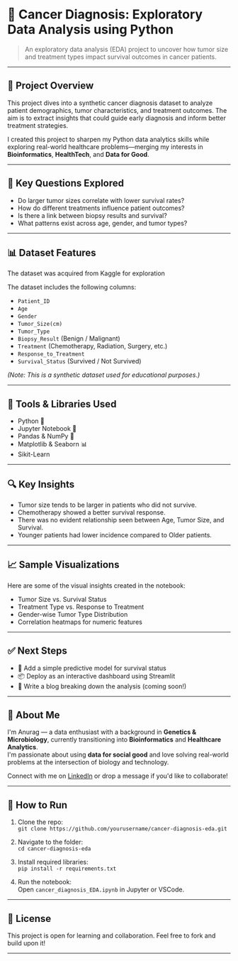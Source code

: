 # 🧬 Cancer Diagnosis: Exploratory Data Analysis using Python

> An exploratory data analysis (EDA) project to uncover how tumor size and treatment types impact survival outcomes in cancer patients.

---

## 📌 Project Overview

This project dives into a synthetic cancer diagnosis dataset to analyze patient demographics, tumor characteristics, and treatment outcomes. The aim is to extract insights that could guide early diagnosis and inform better treatment strategies.

I created this project to sharpen my Python data analytics skills while exploring real-world healthcare problems—merging my interests in **Bioinformatics**, **HealthTech**, and **Data for Good**.

---

## 🧠 Key Questions Explored

- Do larger tumor sizes correlate with lower survival rates?
- How do different treatments influence patient outcomes?
- Is there a link between biopsy results and survival?
- What patterns exist across age, gender, and tumor types?    

---

## 📊 Dataset Features
The dataset was acquired from Kaggle for exploration

The dataset includes the following columns:

- `Patient_ID`
- `Age`
- `Gender`
- `Tumor_Size(cm)`
- `Tumor_Type`
- `Biopsy_Result` (Benign / Malignant)
- `Treatment` (Chemotherapy, Radiation, Surgery, etc.)
- `Response_to_Treatment`
- `Survival_Status` (Survived / Not Survived)

*(Note: This is a synthetic dataset used for educational purposes.)*

---

## 🧪 Tools & Libraries Used

- Python 🐍
- Jupyter Notebook 📓
- Pandas & NumPy 🧮
- Matplotlib & Seaborn 📊
- Sikit-Learn

---

## 🔍 Key Insights

- Tumor size tends to be larger in patients who did not survive.
- Chemotherapy showed a better survival response.
- There was no evident relationship seen between Age, Tumor Size, and Survival.
- Younger patients had lower incidence compared to Older patients.

---

## 📈 Sample Visualizations

Here are some of the visual insights created in the notebook:

- Tumor Size vs. Survival Status
- Treatment Type vs. Response to Treatment
- Gender-wise Tumor Type Distribution
- Correlation heatmaps for numeric features

---

## ✅ Next Steps

- 🔮 Add a simple predictive model for survival status
- 📦 Deploy as an interactive dashboard using Streamlit
- 🧠 Write a blog breaking down the analysis (coming soon!)

---

## 👤 About Me

I'm Anurag — a data enthusiast with a background in **Genetics & Microbiology**, currently transitioning into **Bioinformatics** and **Healthcare Analytics**.  
I'm passionate about using **data for social good** and love solving real-world problems at the intersection of biology and technology.

Connect with me on [LinkedIn](www.linkedin.com/in/anurag-shr) or drop a message if you'd like to collaborate!

---

## 📂 How to Run

1. Clone the repo:  
   `git clone https://github.com/yourusername/cancer-diagnosis-eda.git`

2. Navigate to the folder:  
   `cd cancer-diagnosis-eda`

3. Install required libraries:  
   `pip install -r requirements.txt`

4. Run the notebook:  
   Open `cancer_diagnosis_EDA.ipynb` in Jupyter or VSCode.

---

## 📄 License

This project is open for learning and collaboration. Feel free to fork and build upon it!

---

